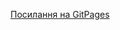 [Посилання на GitPages](https://darynamhappy.github.io/1-front-end/students/tyshko_daryna/hw7_task1/index.html)
